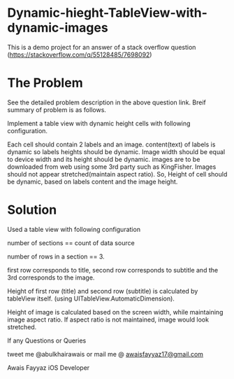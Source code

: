 # Dynamic-hieght-TableView-with-dynamic-images
This is a demo project for an answer of a stack overflow question (https://stackoverflow.com/q/55128485/7698092)

# The Problem
See the detailed problem description in the above question link. Breif summary of problem is as follows.

Implement a table view with dynamic height cells with following configuration.

Each cell should contain 2 labels and an image. content(text) of labels is dynamic so labels heights should be dynamic. Image width should be equal to device width and its height should be dynamic. images are to be downloaded from web using some 3rd party such as KingFisher. Images should not appear stretched(maintain aspect ratio). So, Height of cell should be dynamic, based on labels content and the image height.


# Solution
Used a table view with following configuration

number of sections == count of data source

number of rows in a section == 3. 

first row corresponds to title, second row corresponds to subtitle and the 3rd corresponds to the image.

Height of first row (title) and second row (subtitle) is calculated by tableView itself. (using 
UITableView.AutomaticDimension). 

Height of image is calculated based on the screen width, while maintaining image aspect ratio. If aspect ratio is not maintained, image would look stretched.

If any Questions or Queries


tweet me @abulkhairawais
or mail me @ awaisfayyaz17@gmail.com

Awais Fayyaz
iOS Developer

